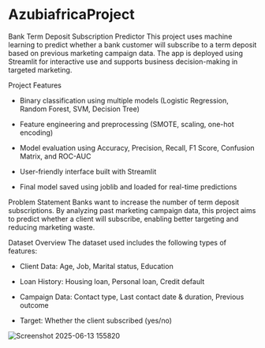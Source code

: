 ﻿# AzubiafricaProject
Bank Term Deposit Subscription Predictor
This project uses machine learning to predict whether a bank customer will subscribe to a term deposit based on previous marketing campaign data. The app is deployed using Streamlit for interactive use and supports business decision-making in targeted marketing.

Project Features
* Binary classification using multiple models (Logistic Regression, Random Forest, SVM, Decision Tree)

* Feature engineering and preprocessing (SMOTE, scaling, one-hot encoding)

* Model evaluation using Accuracy, Precision, Recall, F1 Score, Confusion Matrix, and ROC-AUC

* User-friendly interface built with Streamlit

* Final model saved using joblib and loaded for real-time predictions

Problem Statement
Banks want to increase the number of term deposit subscriptions. By analyzing past marketing campaign data, this project aims to predict whether a client will subscribe, enabling better targeting and reducing marketing waste.
 
Dataset Overview
The dataset used includes the following types of features:

* Client Data: Age, Job, Marital status, Education

* Loan History: Housing loan, Personal loan, Credit default

* Campaign Data: Contact type, Last contact date & duration, Previous outcome

* Target: Whether the client subscribed (yes/no)


![Screenshot 2025-06-13 155820](https://github.com/user-attachments/assets/124cda13-b231-4023-a679-75c983506161)
